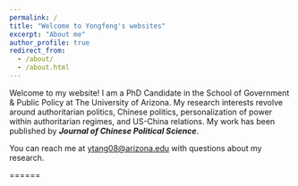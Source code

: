 ```yaml
---
permalink: /
title: "Welcome to Yongfeng's websites"
excerpt: "About me"
author_profile: true
redirect_from: 
  - /about/
  - /about.html
---
```

Welcome to my website! I am a PhD Candidate in the School of Government & Public Policy at The University of Arizona. My research interests revolve around authoritarian politics, Chinese politics, personalization of power within authoritarian regimes, and US-China relations. My work has been published by _**Journal of Chinese Political Science**_.

You can reach me at ytang08@arizona.edu with questions about my research.


======

